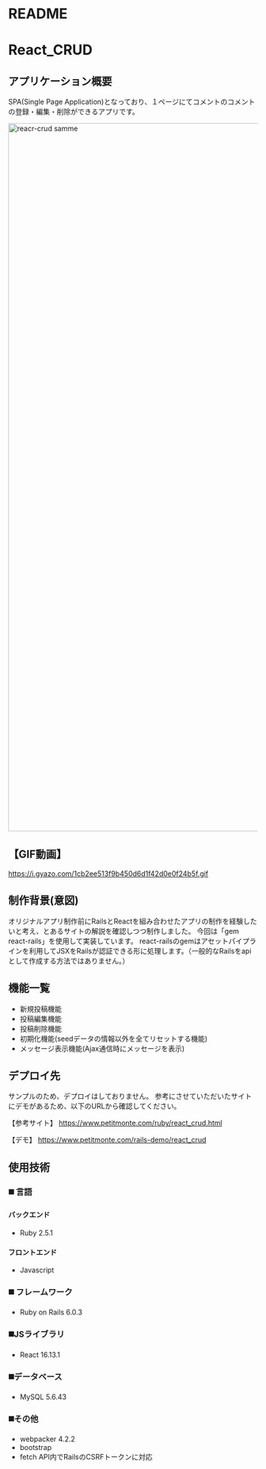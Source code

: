 # README

# React_CRUD

## アプリケーション概要
SPA(Single Page Application)となっており、１ページにてコメントのコメントの登録・編集・削除ができるアプリです。

<img width="1429" alt="reacr-crud samme" src="https://user-images.githubusercontent.com/57065520/90216802-89d30980-de3a-11ea-992c-bddc367bc20b.png">

## 【GIF動画】
https://i.gyazo.com/1cb2ee513f9b450d6d1f42d0e0f24b5f.gif


## 制作背景(意図)
オリジナルアプリ制作前にRailsとReactを組み合わせたアプリの制作を経験したいと考え、とあるサイトの解説を確認しつつ制作しました。
今回は「gem react-rails」を使用して実装しています。
react-railsのgemはアセットパイプラインを利用してJSXをRailsが認証できる形に処理します。（一般的なRailsをapiとして作成する方法ではありません。）

## 機能一覧
- 新規投稿機能
- 投稿編集機能
- 投稿削除機能
- 初期化機能(seedデータの情報以外を全てリセットする機能)
- メッセージ表示機能(Ajax通信時にメッセージを表示)

## デプロイ先
サンプルのため、デプロイはしておりません。
参考にさせていただいたサイトにデモがあるため、以下のURLから確認してください。

【参考サイト】
https://www.petitmonte.com/ruby/react_crud.html

【デモ】
https://www.petitmonte.com/rails-demo/react_crud

## 使用技術
### ◼️ 言語
#### バックエンド
- Ruby 2.5.1
#### フロントエンド
- Javascript

### ◼️ フレームワーク
- Ruby on Rails 6.0.3

### ◼️JSライブラリ
- React 16.13.1

### ◼️データベース
- MySQL 5.6.43

### ◼️その他
- webpacker 4.2.2
- bootstrap
- fetch API内でRailsのCSRFトークンに対応